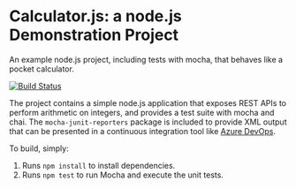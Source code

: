 Calculator.js: a node.js Demonstration Project
==============================================
An example node.js project, including tests with mocha, that behaves like
a pocket calculator.

[![Build Status](https://dev.azure.com/clouduserp27fa87c6/Enabling%20Continuous%20Integration%20with%20Azure%20Pipelines/_apis/build/status/peterchenadded.calculator?branchName=refs%2Fpull%2F1%2Fmerge)](https://dev.azure.com/clouduserp27fa87c6/Enabling%20Continuous%20Integration%20with%20Azure%20Pipelines/_build/latest?definitionId=3&branchName=refs%2Fpull%2F1%2Fmerge)

The project contains a simple node.js application that exposes REST APIs
to perform arithmetic on integers, and provides a test suite with mocha
and chai.  The `mocha-junit-reporters` package is included to provide XML
output that can be presented in a continuous integration tool like
[Azure DevOps](https://azure.com/devops).

To build, simply:

1. Runs `npm install` to install dependencies.
2. Runs `npm test` to run Mocha and execute the unit tests.

